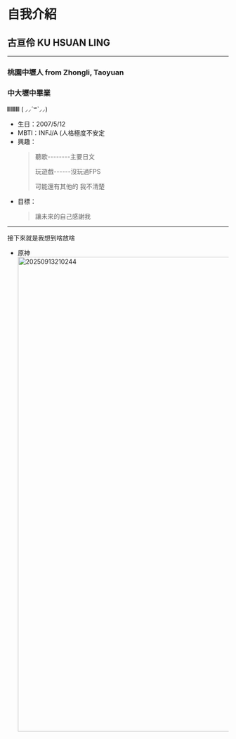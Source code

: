 # 自我介紹
## 古亘伶  KU HSUAN LING
-----
### 桃園中壢人    from Zhongli, Taoyuan
### 中大壢中畢業
𝄃𝄃𝄂𝄂𝄀𝄁𝄃𝄂𝄂𝄃 ( ⸝⸝´꒳`⸝⸝)
* 生日：2007/5/12
* MBTI：INFJ/A (人格極度不安定
* 興趣：
  > 聽歌--------主要日文
  >
  >  玩遊戲------沒玩過FPS
  > 
  > 可能還有其他的 我不清楚
* 目標：
    >讓未來的自己感謝我
--------
接下來就是我想到啥放啥

* 原神<img width="1920" height="1080" alt="20250913210244" src="https://github.com/user-attachments/assets/1b9d11b2-6a55-4b84-9a05-5dbe6c4be0b1" />
